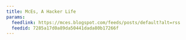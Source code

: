 ```yaml
---
title: McEs, A Hacker Life
params:
  feedlink: https://mces.blogspot.com/feeds/posts/default?alt=rss
  feedid: 7285a17d0a89da50441dada80b17266f
---
```

